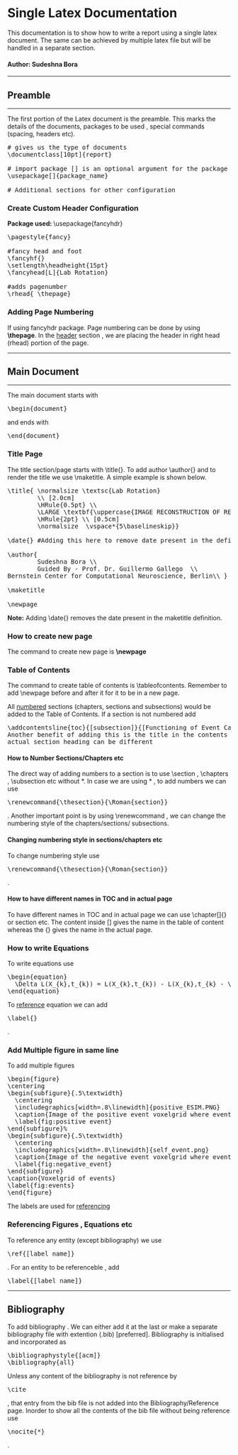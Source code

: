 # Single Latex Documentation
This documentation is to show how to write a report using a single latex document. The same can be achieved by multiple latex file but will be handled in a separate section.

#### Author: Sudeshna Bora

---
## <a name="Preamble"> Preamble </a>
---
The first portion of the Latex document is the preamble. This marks the details of the documents, packages to be used , special commands (spacing, headers etc).

<pre>
# gives us the type of documents
\documentclass[10pt]{report}

# import package [] is an optional argument for the package
\usepackage[<optional_parameter>]{package_name}

# Additional sections for other configuration
</pre>

### <a name="Header"> Create Custom Header Configuration</a>
<b>Package used: </b> \usepackage{fancyhdr}
<br>
<pre>
\pagestyle{fancy}

#fancy head and foot
\fancyhf{} 
\setlength\headheight{15pt}
\fancyhead[L]{Lab Rotation}

#adds pagenumber
\rhead{ \thepage} 
</pre>

### <a name="Page_Number">Adding Page Numbering</a>

If using fancyhdr package. Page numbering can be done by using <b>\thepage</b>. In the [header](#Header) section , we are placing the header in right head (rhead) portion of the page.

---
## <a name="Main_Document"> Main Document </a>
---

The main document starts with 

<pre>\begin{document}</pre>

and ends with

<pre>\end{document}</pre>

### <a name="Title"> Title Page</a>

The title section/page starts with \title{}. To add author \author{} and to render the title we use \maketitle. A simple example is shown below. 

<pre>
\title{ \normalsize \textsc{Lab Rotation}
		\\ [2.0cm]
		\HRule{0.5pt} \\
		\LARGE \textbf{\uppercase{IMAGE RECONSTRUCTION OF RETINOMORPHIC EVENT CAMERA}}
		\HRule{2pt} \\ [0.5cm]
		\normalsize  \vspace*{5\baselineskip}}

\date{} #Adding this here to remove date present in the definition of @maketitle

\author{
		Sudeshna Bora \\
        Guided By - Prof. Dr. Guillermo Gallego  \\
Bernstein Center for Computational Neuroscience, Berlin\\ }

\maketitle

\newpage
</pre>

<b>Note:</b> Adding \date{} removes the date present in the maketitle definition.

### <a name="new_page"> How to create new page </a>

The command to create new page is <b>\newpage</b>

### <a name="table_of_contents"> Table of Contents</a>

The command to create table of contents is \tableofcontents. Remember to add \newpage before and after it for it to be in a new page.

All [numbered](#Numbering_Sections) sections (chapters, sections and subsections) would be added to the Table of Contents. If a section is not numbered add <pre>\addcontentsline{toc}{[subsection]}{[Functioning of Event Camera]}. Another benefit of adding this is the title in the contents and the actual section heading can be different</pre>

#### <a name="Numbering_Sections">How to Number Sections/Chapters etc </a>

The direct way of adding numbers to a section is to use \section , \chapters , \subsection etc without *. In case we are using * , to add numbers we can use <pre>\renewcommand{\thesection}{\Roman{section}}</pre>. Another important point is by using \renewcommand , we can change the numbering style of the chapters/sections/ subsections.

#### <a name="numbering_style"> Changing numbering style in sections/chapters etc </a>

To change numbering style use <pre>\renewcommand{\thesection}{\Roman{section}}</pre>. 

#### <a name="Different_name"> How to have different names in TOC and in actual page </a>

To have different names in TOC and in actual page we can use \chapter[]{} or section etc. The content inside [] gives the name in the table of content whereas the {} gives the name in the actual page.

### <a name="Equations"> How to write Equations </a>

To write equations use 

<pre>
\begin{equation}
  \Delta L(X_{k},t_{k}) = L(X_{k},t_{k}) - L(X_{k},t_{k} - \Delta t_{k})
\end{equation}
</pre>

To [reference](#reference) equation we can add <pre>\label{}</pre> .

### <a name="Figures"> Add Multiple figure in same line </a>

To add multiple figures

<pre>
\begin{figure}
\centering
\begin{subfigure}{.5\textwidth}
  \centering
  \includegraphics[width=.8\linewidth]{positive_ESIM.PNG}
  \caption{Image of the positive event voxelgrid where events are created by ESIM}
  \label{fig:positive event}
\end{subfigure}%
\begin{subfigure}{.5\textwidth}
  \centering
  \includegraphics[width=.8\linewidth]{self_event.png}
  \caption{Image of the negative event voxelgrid where events are created by Algorithm}
  \label{fig:negative_event}
\end{subfigure}
\caption{Voxelgrid of events}
\label{fig:events}
\end{figure}
</pre>

The labels are used for [referencing](#reference)

### <a name="reference"> Referencing Figures , Equations etc </a>

To reference any entity (except bibliography) we use <pre>\ref{[label_name]}</pre>. For an entity to be referenceble , add <pre>\label{[label_name]}</pre>

---

## <a name="Bibliography"> Bibliography</a>

To add bibliography . We can either add it at the last or make a separate bibliography file with extention (.bib) [preferred]. Bibliography is initialised and incorporated as 

<pre>
\bibliographystyle{[acm]}
\bibliography{all}
</pre>

Unless any content of the bibliography is not reference by <pre>\cite</pre> , that entry from the bib file is not added into the Bibliography/Reference page. Inorder to show all the contents of the bib file without being reference use <pre>\nocite{*}</pre>.






